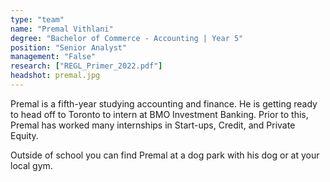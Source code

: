 ```yaml
---
type: "team"
name: "Premal Vithlani"
degree: "Bachelor of Commerce - Accounting | Year 5"
position: "Senior Analyst"
management: "False"
research: ["REGL_Primer_2022.pdf"]
headshot: premal.jpg
---
```


Premal is a fifth-year studying accounting and finance. He is getting ready to head off to Toronto to intern at BMO Investment Banking. Prior to this, Premal has worked many internships in Start-ups, Credit, and Private Equity.

Outside of school you can find Premal at a dog park with his dog or at your local gym.
